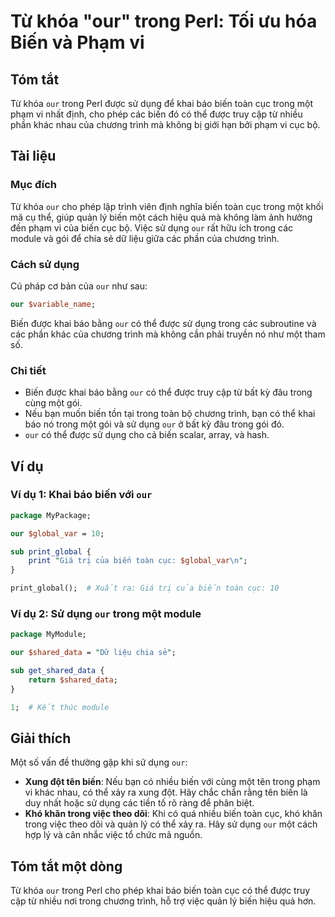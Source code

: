 <!--
Meta Description: # Từ khóa "our" trong Perl: Tối ưu hóa Biến và Phạm vi ## Tóm tắt Từ khóa `our` trong Perl được sử dụng để khai báo biến toàn cục trong một phạm vi nh...
Meta Keywords: biến, our, trong, một, dụng
-->

# Từ khóa "our" trong Perl: Tối ưu hóa Biến và Phạm vi

## Tóm tắt
Từ khóa `our` trong Perl được sử dụng để khai báo biến toàn cục trong một phạm vi nhất định, cho phép các biến đó có thể được truy cập từ nhiều phần khác nhau của chương trình mà không bị giới hạn bởi phạm vi cục bộ.

## Tài liệu
### Mục đích
Từ khóa `our` cho phép lập trình viên định nghĩa biến toàn cục trong một khối mã cụ thể, giúp quản lý biến một cách hiệu quả mà không làm ảnh hưởng đến phạm vi của biến cục bộ. Việc sử dụng `our` rất hữu ích trong các module và gói để chia sẻ dữ liệu giữa các phần của chương trình.

### Cách sử dụng
Cú pháp cơ bản của `our` như sau:

```perl
our $variable_name;
```

Biến được khai báo bằng `our` có thể được sử dụng trong các subroutine và các phần khác của chương trình mà không cần phải truyền nó như một tham số.

### Chi tiết
- Biến được khai báo bằng `our` có thể được truy cập từ bất kỳ đâu trong cùng một gói.
- Nếu bạn muốn biến tồn tại trong toàn bộ chương trình, bạn có thể khai báo nó trong một gói và sử dụng `our` ở bất kỳ đâu trong gói đó.
- `our` có thể được sử dụng cho cả biến scalar, array, và hash.

## Ví dụ
### Ví dụ 1: Khai báo biến với `our`
```perl
package MyPackage;

our $global_var = 10;

sub print_global {
    print "Giá trị của biến toàn cục: $global_var\n";
}

print_global();  # Xuất ra: Giá trị của biến toàn cục: 10
```

### Ví dụ 2: Sử dụng `our` trong một module
```perl
package MyModule;

our $shared_data = "Dữ liệu chia sẻ";

sub get_shared_data {
    return $shared_data;
}

1;  # Kết thúc module
```

## Giải thích
Một số vấn đề thường gặp khi sử dụng `our`:
- **Xung đột tên biến**: Nếu bạn có nhiều biến với cùng một tên trong phạm vi khác nhau, có thể xảy ra xung đột. Hãy chắc chắn rằng tên biến là duy nhất hoặc sử dụng các tiền tố rõ ràng để phân biệt.
- **Khó khăn trong việc theo dõi**: Khi có quá nhiều biến toàn cục, khó khăn trong việc theo dõi và quản lý có thể xảy ra. Hãy sử dụng `our` một cách hợp lý và cân nhắc việc tổ chức mã nguồn.

## Tóm tắt một dòng
Từ khóa `our` trong Perl cho phép khai báo biến toàn cục có thể được truy cập từ nhiều nơi trong chương trình, hỗ trợ việc quản lý biến hiệu quả hơn.